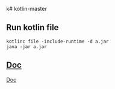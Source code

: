 k# kotlin-master

## Run kotlin file

```
kotlinc file -include-runtime -d a.jar
java -jar a.jar
```


## [Doc](https://kotlinlang.org/docs/reference/collection-transformations.html)
[Doc](https://kotlinlang.org/docs/reference/collection-transformations.html)